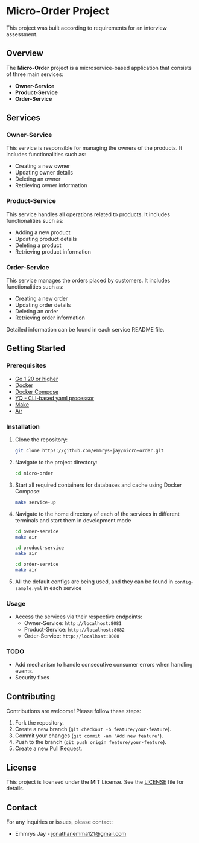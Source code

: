 # Micro-Order Project
This project was built according to requirements for an interview assessment.

## Overview
The **Micro-Order** project is a microservice-based application that consists of three main services:
- **Owner-Service**
- **Product-Service**
- **Order-Service**

## Services

### Owner-Service
This service is responsible for managing the owners of the products. It includes functionalities such as:
- Creating a new owner
- Updating owner details
- Deleting an owner
- Retrieving owner information

### Product-Service
This service handles all operations related to products. It includes functionalities such as:
- Adding a new product
- Updating product details
- Deleting a product
- Retrieving product information

### Order-Service
This service manages the orders placed by customers. It includes functionalities such as:
- Creating a new order
- Updating order details
- Deleting an order
- Retrieving order information

Detailed information can be found in each service README file.

## Getting Started

### Prerequisites
- [Go 1.20 or higher](https://go.dev/)
- [Docker](https://www.docker.com/)
- [Docker Compose](https://docs.docker.com/compose/)
- [YQ - CLI-based yaml processor](https://github.com/mikefarah/yq)
- [Make](https://www.gnu.org/software/make/)
- [Air](https://github.com/air-verse/air)

### Installation
1. Clone the repository:
    ```sh
    git clone https://github.com/emmrys-jay/micro-order.git
    ```
2. Navigate to the project directory:
    ```sh
    cd micro-order
    ```
3. Start all required containers for databases and cache using Docker Compose:
    ```sh
    make service-up
    ```
4. Navigate to the home directory of each of the services in different terminals and start them in development mode
    ```sh
    cd owner-service
    make air

    cd product-service
    make air

    cd order-service
    make air
    ```
5. All the default configs are being used, and they can be found in `config-sample.yml` in each service 

### Usage
- Access the services via their respective endpoints:
  - Owner-Service: `http://localhost:8081`
  - Product-Service: `http://localhost:8082`
  - Order-Service: `http://localhost:8080`

### TODO
- Add mechanism to handle consecutive consumer errors when handling events.
- Security fixes

## Contributing
Contributions are welcome! Please follow these steps:
1. Fork the repository.
2. Create a new branch (`git checkout -b feature/your-feature`).
3. Commit your changes (`git commit -am 'Add new feature'`).
4. Push to the branch (`git push origin feature/your-feature`).
5. Create a new Pull Request.

## License
This project is licensed under the MIT License. See the [LICENSE](LICENSE) file for details.

## Contact
For any inquiries or issues, please contact:
- Emmrys Jay - [jonathanemma121@gmail.com](jonathanemma121@gmail.com)
